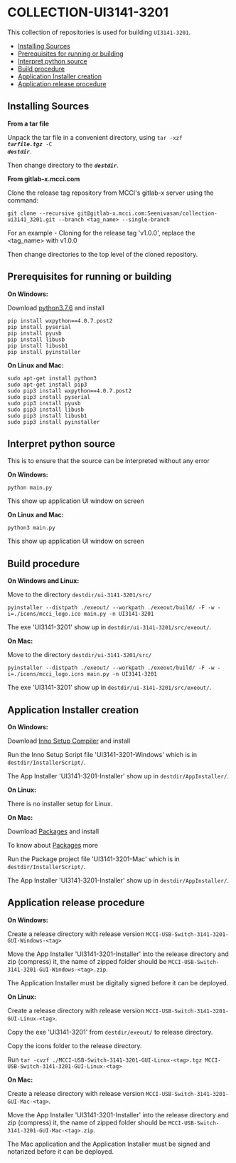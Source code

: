 # COLLECTION-UI3141-3201

This collection of repositories is used for building `UI3141-3201`.
<!-- TOC depthFrom:2 updateOnSave:true -->

- [Installing Sources](#installing-sources)
- [Prerequisites for running or building](#prerequisites-for-running-or-building)
- [Interpret python source](#interpret-python-source)
- [Build procedure](#build-procedure)
- [Application Installer creation](#application-installer-creation)
- [Application release procedure](#application-release-procedure)

<!-- /TOC -->

## Installing Sources

<strong>From a tar file</strong>

Unpack the tar file in a convenient directory, using <code>tar -xzf <em><strong>tarfile.tgz</strong></em> -C <em><strong>destdir</strong></em></code>.

Then change directory to the <code><em><strong>destdir</strong></em></code>.

<strong>From gitlab-x.mcci.com</strong>

Clone the release tag repository from MCCI's gitlab-x server using the command:

```shell
git clone --recursive git@gitlab-x.mcci.com:Seenivasan/collection-ui3141_3201.git --branch <tag_name> --single-branch
```
For an example - Cloning for the release tag 'v1.0.0', replace the <tag_name> with v1.0.0 

Then change directories to the top level of the cloned repository.

## Prerequisites for running or building

<strong>On Windows:</strong>

Download [python3.7.6](https://www.python.org/downloads/release/python-376/) and install

```shell
pip install wxpython==4.0.7.post2
pip install pyserial
pip install pyusb
pip install libusb
pip install libusb1
pip install pyinstaller
```

<strong>On Linux and Mac:</strong>

```shell
sudo apt-get install python3
sudo apt-get install pip3
sudo pip3 install wxpython==4.0.7.post2
sudo pip3 install pyserial
sudo pip3 install pyusb
sudo pip3 install libusb
sudo pip3 install libusb1
sudo pip3 install pyinstaller
```

## Interpret python source

This is to ensure that the source can be interpreted without any error

<strong>On Windows:</strong>

```shell
python main.py
```

This show up application UI window on screen

<strong>On Linux and Mac:</strong>

```shell
python3 main.py
```

This show up application UI window on screen



## Build procedure

<strong>On Windows and Linux:</strong>

Move to the directory `destdir/ui-3141-3201/src/`

```shell
pyinstaller --distpath ./exeout/ --workpath ./exeout/build/ -F -w -i=./icons/mcci_logo.ico main.py -n UI3141-3201
```

The exe 'UI3141-3201' show up in `destdir/ui-3141-3201/src/exeout/`.

<strong>On Mac:</strong>

Move to the directory `destdir/ui-3141-3201/src/`

```shell
pyinstaller --distpath ./exeout/ --workpath ./exeout/build/ -F -w -i=./icons/mcci_logo.icns main.py -n UI3141-3201
```

The exe 'UI3141-3201' show up in `destdir/ui-3141-3201/src/exeout/`.

## Application Installer creation

<strong>On Windows:</strong>

Download [Inno Setup Compiler](https://jrsoftware.org/isdl.php#stable) and install

Run the Inno Setup Script file 'UI3141-3201-Windows' which is in `destdir/InstallerScript/`.

The App Installer 'UI3141-3201-Installer' show up in `destdir/AppInstaller/`.



<strong>On Linux:</strong>

There is no installer setup for Linux.



<strong>On Mac:</strong>

Download [Packages](http://s.sudre.free.fr/Software/Packages/about.html) and install

To know about [Packages](https://www.techrepublic.com/article/how-to-repackage-os-x-apps-with-packages/) more

Run the Package project file 'UI3141-3201-Mac' which is in `destdir/InstallerScript/`.

The App Installer 'UI3141-3201-Installer' show up in `destdir/AppInstaller/`.


## Application release procedure

<strong>On Windows:</strong>

Create a release directory with release version `MCCI-USB-Switch-3141-3201-GUI-Windows-<tag>`

Move the App Installer 'UI3141-3201-Installer' into the release directory and zip (compress) it, 
the name of zipped folder should be  `MCCI-USB-Switch-3141-3201-GUI-Windows-<tag>.zip`.

The Application Installer must be digitally signed before it can be deployed.

<strong>On Linux:</strong>

Create a release directory with release version `MCCI-USB-Switch-3141-3201-GUI-Linux-<tag>`.

Copy the exe 'UI3141-3201' from `destdir/exeout/` to release directory.

Copy the icons folder to the release directory.

Run `tar -cvzf ./MCCI-USB-Switch-3141-3201-GUI-Linux-<tag>.tgz MCCI-USB-Switch-3141-3201-GUI-Linux-<tag>`

<strong>On Mac:</strong>

Create a release directory with release version `MCCI-USB-Switch-3141-3201-GUI-Mac-<tag>`.

Move the App Installer 'UI3141-3201-Installer' into the release directory and zip (compress) it, 
the name of zipped folder should be  `MCCI-USB-Switch-3141-3201-GUI-Mac-<tag>.zip`.

The Mac application and the Application Installer must be signed and notarized before it can be deployed.



